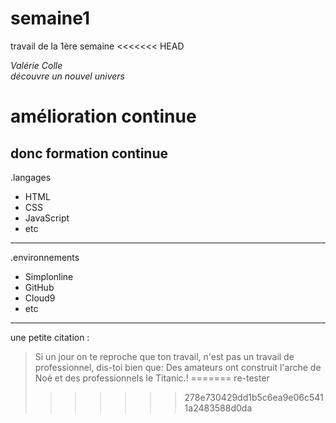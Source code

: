 # semaine1
travail de la 1ère semaine
<<<<<<< HEAD

*Valérie Colle*  
_découvre un nouvel univers_  
# amélioration continue  
## donc formation continue  
.langages
* HTML
* CSS
* JavaScript  
* etc  
________________  

.environnements  
* Simplonline
* GitHub
* Cloud9
* etc
_____________________________________________________
une petite citation : 

> Si un jour on te reproche que ton travail, n'est pas un travail de professionnel, dis-toi bien que:
Des amateurs ont construit l'arche de Noé et des professionnels le Titanic.!
=======
re-tester
>>>>>>> 278e730429dd1b5c6ea9e06c5411a2483588d0da
